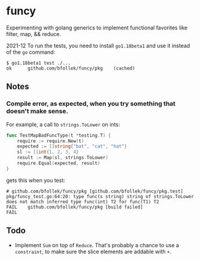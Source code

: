 # funcy

Experimenting with golang generics to implement functional favorites like filter, map, &amp;&amp; reduce. 

2021-12 To run the tests, you need to install `go1.18beta1` and use it instead of the `go` command:

```
$ go1.18beta1 test ./...
ok  	github.com/bfollek/funcy/pkg	(cached)
```

## Notes

### Compile error, as expected, when you try something that doesn't make sense.

For example, a call to `strings.ToLower` on ints:

```go
func TestMapBadFuncType(t *testing.T) {
	require := require.New(t)
	expected := []string{"bat", "cat", "hat"}
 	sl := []int{1, 2, 3, 4}
 	result := Map(sl, strings.ToLower)
 	require.Equal(expected, result)
}
```

gets this when you test:

```
# github.com/bfollek/funcy/pkg [github.com/bfollek/funcy/pkg.test]
pkg/funcy_test.go:64:20: type func(s string) string of strings.ToLower does not match inferred type func(int) T2 for func(T1) T2
FAIL	github.com/bfollek/funcy/pkg [build failed]
FAIL
```

## Todo

* Implement `Sum` on top of `Reduce`. That's probably a chance to use a `constraint`, to make sure the slice elements are addable with `+`.



